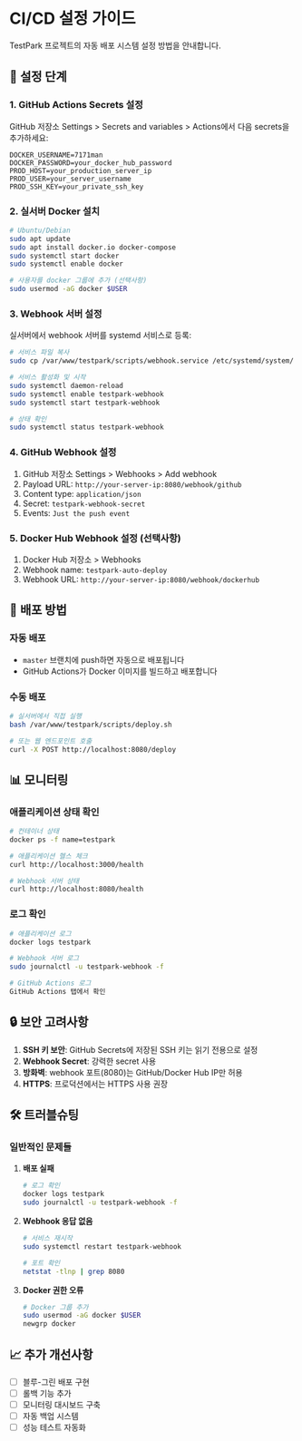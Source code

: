 # CI/CD 설정 가이드

TestPark 프로젝트의 자동 배포 시스템 설정 방법을 안내합니다.

## 🔧 설정 단계

### 1. GitHub Actions Secrets 설정

GitHub 저장소 Settings > Secrets and variables > Actions에서 다음 secrets을 추가하세요:

```
DOCKER_USERNAME=7171man
DOCKER_PASSWORD=your_docker_hub_password
PROD_HOST=your_production_server_ip
PROD_USER=your_server_username
PROD_SSH_KEY=your_private_ssh_key
```

### 2. 실서버 Docker 설치

```bash
# Ubuntu/Debian
sudo apt update
sudo apt install docker.io docker-compose
sudo systemctl start docker
sudo systemctl enable docker

# 사용자를 docker 그룹에 추가 (선택사항)
sudo usermod -aG docker $USER
```

### 3. Webhook 서버 설정

실서버에서 webhook 서버를 systemd 서비스로 등록:

```bash
# 서비스 파일 복사
sudo cp /var/www/testpark/scripts/webhook.service /etc/systemd/system/

# 서비스 활성화 및 시작
sudo systemctl daemon-reload
sudo systemctl enable testpark-webhook
sudo systemctl start testpark-webhook

# 상태 확인
sudo systemctl status testpark-webhook
```

### 4. GitHub Webhook 설정

1. GitHub 저장소 Settings > Webhooks > Add webhook
2. Payload URL: `http://your-server-ip:8080/webhook/github`
3. Content type: `application/json`
4. Secret: `testpark-webhook-secret`
5. Events: `Just the push event`

### 5. Docker Hub Webhook 설정 (선택사항)

1. Docker Hub 저장소 > Webhooks
2. Webhook name: `testpark-auto-deploy`
3. Webhook URL: `http://your-server-ip:8080/webhook/dockerhub`

## 🚀 배포 방법

### 자동 배포
- `master` 브랜치에 push하면 자동으로 배포됩니다
- GitHub Actions가 Docker 이미지를 빌드하고 배포합니다

### 수동 배포

```bash
# 실서버에서 직접 실행
bash /var/www/testpark/scripts/deploy.sh

# 또는 웹 엔드포인트 호출
curl -X POST http://localhost:8080/deploy
```

## 📊 모니터링

### 애플리케이션 상태 확인
```bash
# 컨테이너 상태
docker ps -f name=testpark

# 애플리케이션 헬스 체크
curl http://localhost:3000/health

# Webhook 서버 상태
curl http://localhost:8080/health
```

### 로그 확인
```bash
# 애플리케이션 로그
docker logs testpark

# Webhook 서버 로그
sudo journalctl -u testpark-webhook -f

# GitHub Actions 로그
GitHub Actions 탭에서 확인
```

## 🔒 보안 고려사항

1. **SSH 키 보안**: GitHub Secrets에 저장된 SSH 키는 읽기 전용으로 설정
2. **Webhook Secret**: 강력한 secret 사용
3. **방화벽**: webhook 포트(8080)는 GitHub/Docker Hub IP만 허용
4. **HTTPS**: 프로덕션에서는 HTTPS 사용 권장

## 🛠️ 트러블슈팅

### 일반적인 문제들

1. **배포 실패**
   ```bash
   # 로그 확인
   docker logs testpark
   sudo journalctl -u testpark-webhook -f
   ```

2. **Webhook 응답 없음**
   ```bash
   # 서비스 재시작
   sudo systemctl restart testpark-webhook

   # 포트 확인
   netstat -tlnp | grep 8080
   ```

3. **Docker 권한 오류**
   ```bash
   # Docker 그룹 추가
   sudo usermod -aG docker $USER
   newgrp docker
   ```

## 📈 추가 개선사항

- [ ] 블루-그린 배포 구현
- [ ] 롤백 기능 추가
- [ ] 모니터링 대시보드 구축
- [ ] 자동 백업 시스템
- [ ] 성능 테스트 자동화